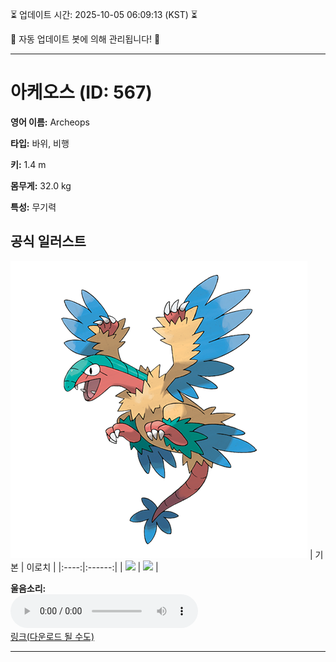 
⏳ 업데이트 시간: 2025-10-05 06:09:13 (KST) ⏳

🤖 자동 업데이트 봇에 의해 관리됩니다! 🤖

---

# 아케오스 (ID: 567)
**영어 이름:** Archeops

**타입:** 바위, 비행

**키:** 1.4 m

**몸무게:** 32.0 kg

**특성:** 무기력

## 공식 일러스트
![](https://raw.githubusercontent.com/PokeAPI/sprites/master/sprites/pokemon/other/official-artwork/567.png)
| 기본 | 이로치 |
|:----:|:------:|
| <img src="http://play.pokemonshowdown.com/sprites/ani/archeops.gif" width="200"> | <img src="http://play.pokemonshowdown.com/sprites/ani-shiny/archeops.gif" width="200"> |

**울음소리:**<br><audio controls src="https://raw.githubusercontent.com/PokeAPI/cries/main/cries/pokemon/latest/567.ogg"></audio><br> [링크(다운로드 될 수도)](https://raw.githubusercontent.com/PokeAPI/cries/main/cries/pokemon/latest/567.ogg)


---
